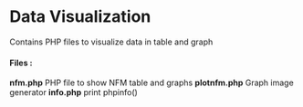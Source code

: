 # Data Visualization
Contains PHP files to visualize data in table and graph
#### Files :
**nfm.php** PHP file to show NFM table and graphs **plotnfm.php** 
Graph image generator **info.php**
print phpinfo()
